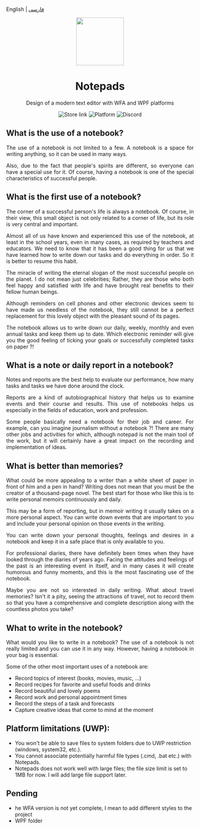 English | [فارسی](./README.fa-IR.md)

<p align="center">
	<img width="128" align="center" src="https://w7.pngwing.com/pngs/753/965/png-transparent-computer-icons-notepad-onenote-miscellaneous-microphone-axialis-iconworkshop.png">
</p>
	<h1 align="center">
  Notepads
</h1>
<div>
	<p align="center">
	  Design of a modern text editor with WFA and WPF platforms
	</p>
	<p align="center">
		<a style="text-decoration:none" href="https://www.microsoft.com/store/apps/9nhl4nsc67wm">
			<img src="https://img.shields.io/badge/Microsoft%20Store-Download-orange.svg?style=flat-square" alt="Store link"/>
		</a>
		<a style="text-decoration:none">
			<img src="https://img.shields.io/badge/platform-windows%2010%20%7C%20uwp-yellow.svg?style=flat-square" alt="Platform"/>
		</a>
		<a style="text-decoration:none" href="https://discord.gg/VqetCub">
			<img src="https://img.shields.io/discord/588473626651787274.svg?style=flat-square" alt="Discord"/>
		</a>
	</p>
</div>


## What is the use of a notebook?
<div>
	<p align="justify">
		The use of a notebook is not limited to a few. A notebook is a space for writing anything, so it can be used in many ways.
	<p>
	<p align="justify">
		Also, due to the fact that people's spirits are different, so everyone can have a special use for it. Of course, having a notebook is one of the special characteristics of successful people.
	<p>
</div>

## What is the first use of a notebook?
<div>
	<p align="justify">
		The corner of a successful person's life is always a notebook. Of course, in their view, this small object is not only related to a corner of life, but its role is very central and important.
	<p>
	<p align="justify">
		Almost all of us have known and experienced this use of the notebook, at least in the school years, even in many cases, as required by teachers and educators. We need to know that it has been a good thing for us that we have learned how to write down our tasks and do everything in order. So it is better to resume this habit.
	<p>
	<p align="justify">
		The miracle of writing the eternal slogan of the most successful people on the planet. I do not mean just celebrities; Rather, they are those who both feel happy and satisfied with life and have brought real benefits to their fellow human beings.
	<p>
	<p align="justify">
		Although reminders on cell phones and other electronic devices seem to have made us needless of the notebook, they still cannot be a perfect replacement for this lovely object with the pleasant sound of its pages.
	<p>
	<p align="justify">
		The notebook allows us to write down our daily, weekly, monthly and even annual tasks and keep them up to date. Which electronic reminder will give you the good feeling of ticking your goals or successfully completed tasks on paper ?!
	<p>
</div>

## What is a note or daily report in a notebook?
<div>
	<p align="justify">
		Notes and reports are the best help to evaluate our performance, how many tasks and tasks we have done around the clock.
	<p>
	<p align="justify">
		Reports are a kind of autobiographical history that helps us to examine events and their course and results. This use of notebooks helps us especially in the fields of education, work and profession.
	<p>
	<p align="justify">
		Some people basically need a notebook for their job and career. For example, can you imagine journalism without a notebook ?! There are many other jobs and activities for which, although notepad is not the main tool of the work, but it will certainly have a great impact on the recording and implementation of ideas.
	<p>
</div>

## What is better than memories?
<div>
	<p align="justify">
		What could be more appealing to a writer than a white sheet of paper in front of him and a pen in hand? Writing does not mean that you must be the creator of a thousand-page novel. The best start for those who like this is to write personal memoirs continuously and daily.
	<p>
	<p align="justify">
		This may be a form of reporting, but in memoir writing it usually takes on a more personal aspect. You can write down events that are important to you and include your personal opinion on those events in the writing.
	<p>
	<p align="justify">
		You can write down your personal thoughts, feelings and desires in a notebook and keep it in a safe place that is only available to you.
	<p>
	<p align="justify">
		For professional diaries, there have definitely been times when they have looked through the diaries of years ago. Facing the attitudes and feelings of the past is an interesting event in itself, and in many cases it will create humorous and funny moments, and this is the most fascinating use of the notebook.
	<p>
	<p align="justify">
		Maybe you are not so interested in daily writing. What about travel memories? Isn't it a pity, seeing the attractions of travel, not to record them so that you have a comprehensive and complete description along with the countless photos you take?
	<p>
</div>

## What to write in the notebook?
<div>
	<p align="justify">
		What would you like to write in a notebook? The use of a notebook is not really limited and you can use it in any way. However, having a notebook in your bag is essential.
	<p>
	<p align="justify">
		Some of the other most important uses of a notebook are:
	<p>
</div>

* Record topics of interest (books, movies, music, ...)
* Record recipes for favorite and useful foods and drinks
* Record beautiful and lovely poems
* Record work and personal appointment times
* Record the steps of a task and forecasts
* Capture creative ideas that come to mind at the moment

## Platform limitations (UWP):

* You won't be able to save files to system folders due to UWP restriction (windows, system32, etc.).
* You cannot associate potentially harmful file types (.cmd, .bat etc.) with Notepads.
* Notepads does not work well with large files; the file size limit is set to 1MB for now. I will add large file support later.

## Pending
* he WFA version is not yet complete, I mean to add different styles to the project
* WPF folder
